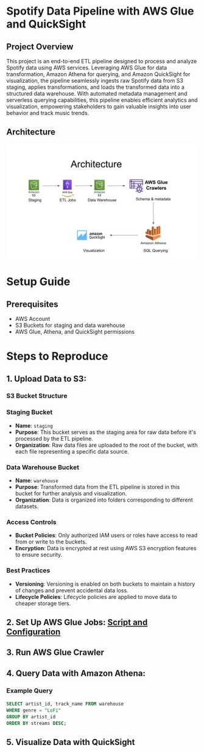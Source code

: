 # Spotify Data Pipeline with AWS Glue and QuickSight

## Project Overview
This project is an end-to-end ETL pipeline designed to process and analyze Spotify data using AWS services. Leveraging AWS Glue for data transformation, Amazon Athena for querying, and Amazon QuickSight for visualization, the pipeline seamlessly ingests raw Spotify data from S3 staging, applies transformations, and loads the transformed data into a structured data warehouse. With automated metadata management and serverless querying capabilities, this pipeline enables efficient analytics and visualization, empowering stakeholders to gain valuable insights into user behavior and track music trends.
## Architecture
![Architecture Diagram](architecture/Architecture.png)

# Setup Guide

## Prerequisites
- AWS Account
- S3 Buckets for staging and data warehouse
- AWS Glue, Athena, and QuickSight permissions

# Steps to Reproduce

## 1. **Upload Data to S3**:

### S3 Bucket Structure

### Staging Bucket
- **Name**: `staging`
- **Purpose**: This bucket serves as the staging area for raw data before it's processed by the ETL pipeline.
- **Organization**: Raw data files are uploaded to the root of the bucket, with each file representing a specific data source.

### Data Warehouse Bucket
- **Name**: `warehouse`
- **Purpose**: Transformed data from the ETL pipeline is stored in this bucket for further analysis and visualization.
- **Organization**: Data is organized into folders corresponding to different datasets.

### Access Controls
- **Bucket Policies**: Only authorized IAM users or roles have access to read from or write to the buckets.
- **Encryption**: Data is encrypted at rest using AWS S3 encryption features to ensure security.

### Best Practices
- **Versioning**: Versioning is enabled on both buckets to maintain a history of changes and prevent accidental data loss.
- **Lifecycle Policies**: Lifecycle policies are applied to move data to cheaper storage tiers.

## 2. **Set Up AWS Glue Jobs**: [Script and Configuration](glue_jobs/)<br>

## 3. **Run AWS Glue Crawler**<br>

## 4. **Query Data with Amazon Athena**:

### Example Query
```sql
SELECT artist_id, track_name FROM warehouse
WHERE genre = "LoFi"
GROUP BY artist_id
ORDER BY streams DESC;
```

## 5. **Visualize Data with QuickSight**
